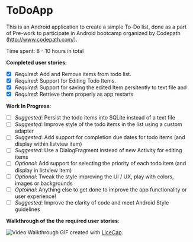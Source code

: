 # ToDoApp

This is an Android application to create a simple To-Do list, done as a part of Pre-work to participate in Android bootcamp organized by
Codepath (http://www.codepath.com/). 

Time spent: 8 - 10 hours in total

**Completed user stories:**
 * [x] *Required*: Add and Remove items from todo list.
 * [x] *Required*: Support for Editing Todo Items.
 * [x] *Required*: Support for saving the edited Item persitently to text file and 
 * [x] *Required*: Retrieve them properly as app restarts

**Work In Progress**: 
 * [ ] *Suggested*: Persist the todo items into SQLite instead of a text file
 * [ ] *Suggested*: Improve style of the todo items in the list using a custom adapter
 * [ ] *Suggested*: Add support for completion due dates for todo items (and display within listview item)
 * [ ] *Suggested*: Use a DialogFragment instead of new Activity for editing items
 * [ ] *Optional*: Add support for selecting the priority of each todo item (and display in listview item)
 * [ ] *Optional*: Tweak the style improving the UI / UX, play with colors, images or backgrounds
 * [ ] *Optoinal*: Anything else to get done to improve the app functionality or user experience!  
 * [ ] *Suggested*: Improve the clarity of code and meet Android Style guidelines

**Walkthrough of the the required user stories**:

![Video Walkthrough](images/todoapp_animation.gif)
GIF created with [LiceCap](http://www.cockos.com/licecap/). 
